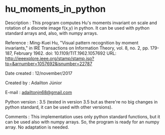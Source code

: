 # hu_moments_in_python

Description    : This program computes Hu's moments invariant on scale and rotation of a discrete image f(x,y) in python. It can be used with python standard arrays and, also, with numpy arrays.

Reference      : Ming-Kuei Hu, "Visual pattern recognition by moment invariants," in IRE Transactions on Information Theory,
                 vol. 8, no. 2, pp. 179-187, February 1962.
                 doi: 10.1109/TIT.1962.1057692
                 URL: http://ieeexplore.ieee.org/stamp/stamp.jsp?tp=&arnumber=1057692&isnumber=22787
                 
Date created   : 12/november/2017

Created by     : Adailton Júnior

E-mail         : adailtonjn68@gmail.com

Python version : 3.5 (tested in version 3.5 but as there're no big changes in python
                 standard, it can be used with other versions).
                 
                 
Comments       : This implementation uses only python standard functions, but it
                 can be used also with numpy arrays.
                 So, the program is ready for an numpy array. No adaptation is needed.
